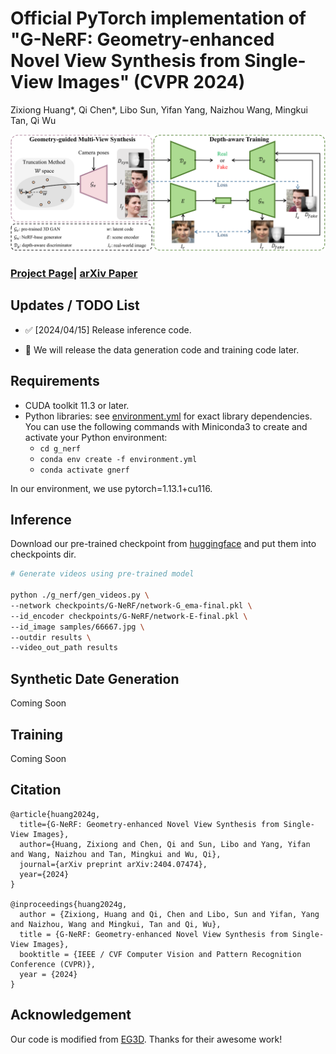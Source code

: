 # Official PyTorch implementation of "G-NeRF: Geometry-enhanced Novel View Synthesis from Single-View Images" (CVPR 2024)
Zixiong Huang*, Qi Chen*, Libo Sun, Yifan Yang, Naizhou Wang, Mingkui Tan, Qi Wu

![architecture](figure/overallarchitecture.png)
### [Project Page](https://llrtt.github.io/G-NeRF-Demo/)| [arXiv Paper](https://arxiv.org/abs/2404.07474)

## Updates / TODO List

- ✅ [2024/04/15] Release inference code.

- 🔲 We will release the data generation code and training code later.

## Requirements

* CUDA toolkit 11.3 or later.
* Python libraries: see [environment.yml](./eg3d/environment.yml) for exact library dependencies.  You can use the following commands with Miniconda3 to create and activate your Python environment:
  - `cd g_nerf`
  - `conda env create -f environment.yml`
  - `conda activate gnerf`

In our environment, we use pytorch=1.13.1+cu116.

## Inference

Download our pre-trained checkpoint from [huggingface](https://huggingface.co/llrt/G-NeRF) and put them into checkpoints dir.

```.bash
# Generate videos using pre-trained model

python ./g_nerf/gen_videos.py \
--network checkpoints/G-NeRF/network-G_ema-final.pkl \
--id_encoder checkpoints/G-NeRF/network-E-final.pkl \
--id_image samples/66667.jpg \
--outdir results \
--video_out_path results
```

## Synthetic Date Generation
Coming Soon

## Training
Coming Soon

## Citation

```
@article{huang2024g,
  title={G-NeRF: Geometry-enhanced Novel View Synthesis from Single-View Images},
  author={Huang, Zixiong and Chen, Qi and Sun, Libo and Yang, Yifan and Wang, Naizhou and Tan, Mingkui and Wu, Qi},
  journal={arXiv preprint arXiv:2404.07474},
  year={2024}
}

@inproceedings{huang2024g,
  author = {Zixiong, Huang and Qi, Chen and Libo, Sun and Yifan, Yang and Naizhou, Wang and Mingkui, Tan and Qi, Wu},
  title = {G-NeRF: Geometry-enhanced Novel View Synthesis from Single-View Images},
  booktitle = {IEEE / CVF Computer Vision and Pattern Recognition Conference (CVPR)},
  year = {2024}
}
```

## Acknowledgement

 Our code is modified from [EG3D](https://github.com/NVlabs/eg3d/tree/main). Thanks for their awesome work!